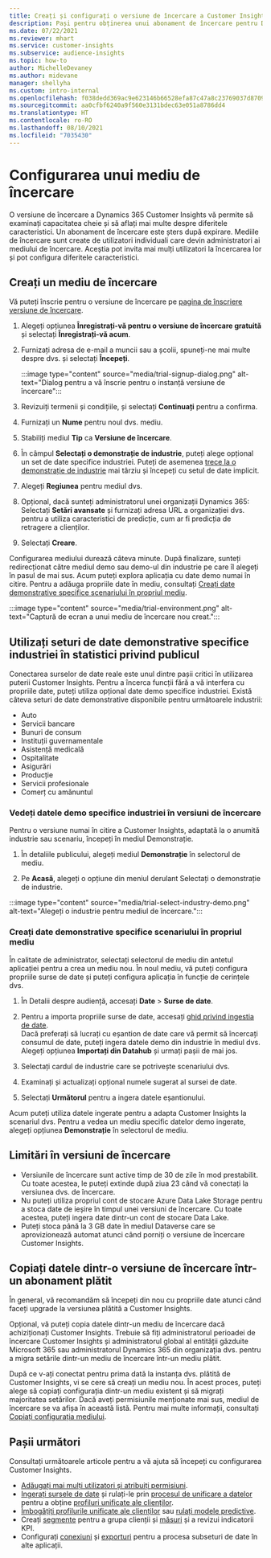 ```yaml
---
title: Creați și configurați o versiune de încercare a Customer Insights
description: Pași pentru obținerea unui abonament de încercare pentru Dynamics 365 Customer Insights și configurați-l.
ms.date: 07/22/2021
ms.reviewer: mhart
ms.service: customer-insights
ms.subservice: audience-insights
ms.topic: how-to
author: MichelleDevaney
ms.author: midevane
manager: shellyha
ms.custom: intro-internal
ms.openlocfilehash: f038dedd369ac9e623146b66528efa87c47a8c23769037d8709fa9b804a0b723
ms.sourcegitcommit: aa0cfbf6240a9f560e3131bdec63e051a8786dd4
ms.translationtype: HT
ms.contentlocale: ro-RO
ms.lasthandoff: 08/10/2021
ms.locfileid: "7035430"
---
```

# <a name="set-up-a-trial-environment"></a>Configurarea unui mediu de încercare 

O versiune de încercare a Dynamics 365 Customer Insights vă permite să examinați capacitatea cheie și să aflați mai multe despre diferitele caracteristici. Un abonament de încercare este șters după expirare. Mediile de încercare sunt create de utilizatori individuali care devin administratori ai mediului de încercare. Aceștia pot invita mai mulți utilizatori la încercarea lor și pot configura diferitele caracteristici.

## <a name="create-a-trial-environment"></a>Creați un mediu de încercare

Vă puteți înscrie pentru o versiune de încercare pe [pagina de înscriere versiune de încercare](https://dynamics.microsoft.com/get-started/free-trial/?appname=customerinsights). 

1. Alegeți opțiunea **Înregistrați-vă pentru o versiune de încercare gratuită** și selectați **Înregistrați-vă acum**.

1. Furnizați adresa de e-mail a muncii sau a școlii, spuneți-ne mai multe despre dvs. și selectați **Începeți**.

   :::image type="content" source="media/trial-signup-dialog.png" alt-text="Dialog pentru a vă înscrie pentru o instanță versiune de încercare":::

1. Revizuiți termenii și condițiile, și selectați **Continuați** pentru a confirma.

1. Furnizați un **Nume** pentru noul dvs. mediu. 

1. Stabiliți mediul **Tip** ca **Versiune de încercare**.

1. În câmpul **Selectați o demonstrație de industrie**, puteți alege opțional un set de date specifice industriei. Puteți de asemenea [trece la o demonstrație de industrie](#use-industry-specific-demo-data-sets-in-audience-insights) mai târziu și începeți cu setul de date implicit.

1. Alegeți **Regiunea** pentru mediul dvs.

1. Opțional, dacă sunteți administratorul unei organizații Dynamics 365: Selectați **Setări avansate** și furnizați adresa URL a organizației dvs. pentru a utiliza caracteristici de predicție, cum ar fi predicția de retragere a clienților. 

1. Selectați **Creare**. 

Configurarea mediului durează câteva minute. După finalizare, sunteți redirecționat către mediul demo sau demo-ul din industrie pe care îl alegeți în pasul de mai sus. Acum puteți explora aplicația cu date demo numai în citire. Pentru a adăuga propriile date în mediu, consultați [Creați date demonstrative specifice scenariului în propriul mediu](#create-scenario-specific-demo-data-in-your-own-environment).

:::image type="content" source="media/trial-environment.png" alt-text="Captură de ecran a unui mediu de încercare nou creat.":::

## <a name="use-industry-specific-demo-data-sets-in-audience-insights"></a>Utilizați seturi de date demonstrative specifice industriei în statistici privind publicul

Conectarea surselor de date reale este unul dintre pașii critici în utilizarea puterii Customer Insights. Pentru a încerca funcții fără a vă interfera cu propriile date, puteți utiliza opțional date demo specifice industriei. Există câteva seturi de date demonstrative disponibile pentru următoarele industrii: 

-   Auto
-   Servicii bancare
-   Bunuri de consum
-   Instituții guvernamentale
-   Asistență medicală
-   Ospitalitate
-   Asigurări
-   Producție 
-   Servicii profesionale
-   Comerț cu amănuntul

### <a name="see-industry-specific-demo-data-in-trials"></a>Vedeți datele demo specifice industriei în versiuni de încercare

Pentru o versiune numai în citire a Customer Insights, adaptată la o anumită industrie sau scenariu, începeți în mediul Demonstrație. 
 
1.  În detaliile publicului, alegeți mediul **Demonstrație** în selectorul de mediu.

2.  Pe **Acasă**, alegeți o opțiune din meniul derulant Selectați o demonstrație de industrie.

:::image type="content" source="media/trial-select-industry-demo.png" alt-text="Alegeți o industrie pentru mediul de încercare.":::

### <a name="create-scenario-specific-demo-data-in-your-own-environment"></a>Creați date demonstrative specifice scenariului în propriul mediu

În calitate de administrator, selectați selectorul de mediu din antetul aplicației pentru a crea un mediu nou. În noul mediu, vă puteți configura propriile surse de date și puteți configura aplicația în funcție de cerințele dvs. 

1.  În Detalii despre audiență, accesați **Date** > **Surse de date**.

2.  Pentru a importa propriile surse de date, accesați [ghid privind ingestia de date](data-sources.md).     
   Dacă preferați să lucrați cu eșantion de date care vă permit să încercați consumul de date, puteți ingera datele demo din industrie în mediul dvs. Alegeți opțiunea **Importați din Datahub** și urmați pașii de mai jos.

3.  Selectați cardul de industrie care se potrivește scenariului dvs. 

4.  Examinați și actualizați opțional numele sugerat al sursei de date. 

5.  Selectați **Următorul** pentru a ingera datele eșantionului. 

Acum puteți utiliza datele ingerate pentru a adapta Customer Insights la scenariul dvs. Pentru a vedea un mediu specific datelor demo ingerate, alegeți opțiunea **<Industry> Demonstrație** în selectorul de mediu.

## <a name="limitations-in-trials"></a>Limitări în versiuni de încercare

- Versiunile de încercare sunt active timp de 30 de zile în mod prestabilit. Cu toate acestea, le puteți extinde după ziua 23 când vă conectați la versiunea dvs. de încercare.
- Nu puteți utiliza propriul cont de stocare Azure Data Lake Storage pentru a stoca date de ieșire în timpul unei versiuni de încercare. Cu toate acestea, puteți ingera date dintr-un cont de stocare Data Lake.
- Puteți stoca până la 3 GB date în mediul Dataverse care se aprovizionează automat atunci când porniți o versiune de încercare Customer Insights.

## <a name="copy-data-from-a-trial-to-a-paid-subscription"></a>Copiați datele dintr-o versiune de încercare într-un abonament plătit

În general, vă recomandăm să începeți din nou cu propriile date atunci când faceți upgrade la versiunea plătită a Customer Insights. 

Opțional, vă puteți copia datele dintr-un mediu de încercare dacă achiziționați Customer Insights. Trebuie să fiți administratorul perioadei de încercare Customer Insights și administratorul global al entității găzduite Microsoft 365 sau administratorul Dynamics 365 din organizația dvs. pentru a migra setările dintr-un mediu de încercare într-un mediu plătit. 

După ce v-ați conectat pentru prima dată la instanța dvs. plătită de Customer Insights, vi se cere să creați un mediu nou. În acest proces, puteți alege să copiați configurația dintr-un mediu existent și să migrați majoritatea setărilor. Dacă aveți permisiunile menționate mai sus, mediul de încercare se va afișa în această listă. Pentru mai multe informații, consultați [Copiați configurația mediului](manage-environments.md#copy-the-environment-configuration).

## <a name="next-steps"></a>Pașii următori

Consultați următoarele articole pentru a vă ajuta să începeți cu configurarea Customer Insights. 

- [Adăugați mai mulți utilizatori și atribuiți permisiuni](permissions.md).
- [Ingerați sursele de date](data-sources.md) și rulați-le prin [procesul de unificare a datelor](data-unification.md) pentru a obține [profiluri unificate ale clienților](customer-profiles.md).
- [Îmbogățiți profilurile unificate ale clienților](enrichment-hub.md) sau [rulați modele predictive](predictions-overview.md).
- Creați [segmente](segments.md) pentru a grupa clienții și [măsuri](measures.md) și a revizui indicatorii KPI.
- Configurați [conexiuni](connections.md) și [exporturi](export-destinations.md) pentru a procesa subseturi de date în alte aplicații.